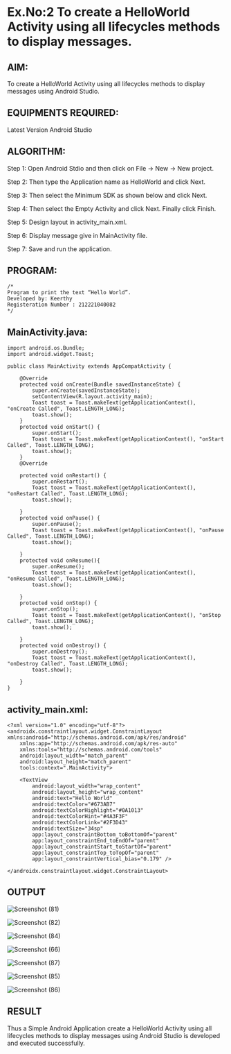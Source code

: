 # Ex.No:2 To create a HelloWorld Activity using all lifecycles methods to display messages.


## AIM:

To create a HelloWorld Activity using all lifecycles methods to display messages using Android Studio.

## EQUIPMENTS REQUIRED:

Latest Version Android Studio

## ALGORITHM:

Step 1: Open Android Stdio and then click on File -> New -> New project.

Step 2: Then type the Application name as HelloWorld and click Next. 

Step 3: Then select the Minimum SDK as shown below and click Next.

Step 4: Then select the Empty Activity and click Next. Finally click Finish.

Step 5: Design layout in activity_main.xml.

Step 6: Display message give in MainActivity file.

Step 7: Save and run the application.

## PROGRAM:
```
/*
Program to print the text “Hello World”.
Developed by: Keerthy
Registeration Number : 212221040082
*/
```
## MainActivity.java:
```
import android.os.Bundle;
import android.widget.Toast;

public class MainActivity extends AppCompatActivity {

    @Override
    protected void onCreate(Bundle savedInstanceState) {
        super.onCreate(savedInstanceState);
        setContentView(R.layout.activity_main);
        Toast toast = Toast.makeText(getApplicationContext(), "onCreate Called", Toast.LENGTH_LONG);
        toast.show();
    }
    protected void onStart() {
        super.onStart();
        Toast toast = Toast.makeText(getApplicationContext(), "onStart Called", Toast.LENGTH_LONG);
        toast.show();
    }
    @Override

    protected void onRestart() {
        super.onRestart();
        Toast toast = Toast.makeText(getApplicationContext(), "onRestart Called", Toast.LENGTH_LONG);
        toast.show();

    }
    protected void onPause() {
        super.onPause();
        Toast toast = Toast.makeText(getApplicationContext(), "onPause Called", Toast.LENGTH_LONG);
        toast.show();

    }
    protected void onResume(){
        super.onResume();
        Toast toast = Toast.makeText(getApplicationContext(), "onResume Called", Toast.LENGTH_LONG);
        toast.show();

    }
    protected void onStop() {
        super.onStop();
        Toast toast = Toast.makeText(getApplicationContext(), "onStop Called", Toast.LENGTH_LONG);
        toast.show();

    }
    protected void onDestroy() {
        super.onDestroy();
        Toast toast = Toast.makeText(getApplicationContext(), "onDestroy Called", Toast.LENGTH_LONG);
        toast.show();

    }
}
```
## activity_main.xml:
```
<?xml version="1.0" encoding="utf-8"?>
<androidx.constraintlayout.widget.ConstraintLayout xmlns:android="http://schemas.android.com/apk/res/android"
    xmlns:app="http://schemas.android.com/apk/res-auto"
    xmlns:tools="http://schemas.android.com/tools"
    android:layout_width="match_parent"
    android:layout_height="match_parent"
    tools:context=".MainActivity">

    <TextView
        android:layout_width="wrap_content"
        android:layout_height="wrap_content"
        android:text="Hello World"
        android:textColor="#673AB7"
        android:textColorHighlight="#0A1013"
        android:textColorHint="#4A3F3F"
        android:textColorLink="#2F3D43"
        android:textSize="34sp"
        app:layout_constraintBottom_toBottomOf="parent"
        app:layout_constraintEnd_toEndOf="parent"
        app:layout_constraintStart_toStartOf="parent"
        app:layout_constraintTop_toTopOf="parent"
        app:layout_constraintVertical_bias="0.179" />

</androidx.constraintlayout.widget.ConstraintLayout>
```

## OUTPUT

![Screenshot (81)](https://github.com/KayyuruTharani/lifecyclemethods/assets/142209319/d5ad46bc-1465-456a-9cf3-d8e3f94c8eae)

![Screenshot (82)](https://github.com/KayyuruTharani/lifecyclemethods/assets/142209319/2006d2ad-0051-4427-9d51-650b6cb39d8c)

![Screenshot (84)](https://github.com/KayyuruTharani/lifecyclemethods/assets/142209319/cbe15bc8-62d5-4c21-9e97-783d6b2216c0)

![Screenshot (66)](https://github.com/KayyuruTharani/lifecyclemethods/assets/142209319/0914167e-ec9a-4831-a64b-58da70413c2e)

![Screenshot (87)](https://github.com/KayyuruTharani/lifecyclemethods/assets/142209319/4f6aabbf-5352-48c1-aa83-400252741ca6)

![Screenshot (85)](https://github.com/KayyuruTharani/lifecyclemethods/assets/142209319/f482e7b7-1132-471e-8a78-aa6aa8415d01)

![Screenshot (86)](https://github.com/KayyuruTharani/lifecyclemethods/assets/142209319/10ef6e61-d7f4-40b2-a817-f863e06ea9c9)




















## RESULT
Thus a Simple Android Application create a HelloWorld Activity using all lifecycles methods to display messages using Android Studio is developed and executed successfully.
